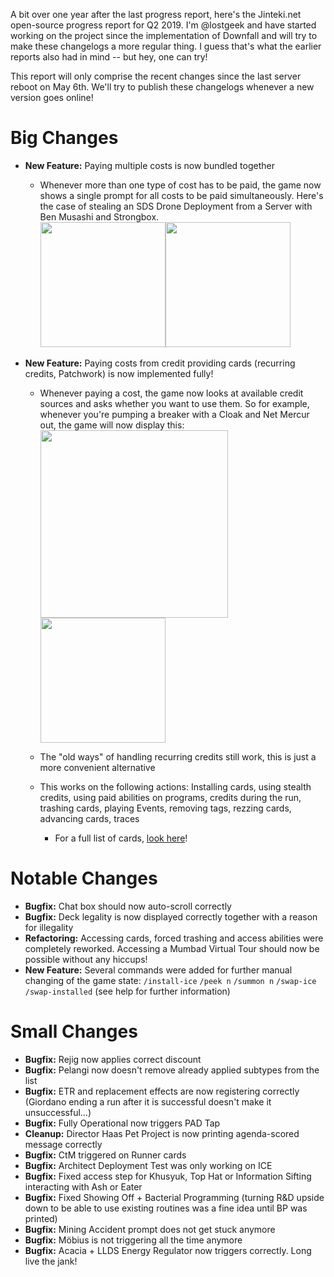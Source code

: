 A bit over one year after the last progress report, here's the Jinteki.net open-source progress report for Q2 2019. I'm @lostgeek and have started working on the project since the implementation of Downfall and will try to make these changelogs a more regular thing. I guess that's what the earlier reports also had in mind -- but hey, one can try!

This report will only comprise the recent changes since the last server reboot on May 6th. We'll try to publish these changelogs whenever a new version goes online!

# Big Changes
* **New Feature:** Paying multiple costs is now bundled together
  * Whenever more than one type of cost has to be paid, the game now shows a single prompt for all costs to be paid simultaneously. Here's the case of stealing an SDS Drone Deployment from a Server with Ben Musashi and Strongbox.<br/>
<img src="https://user-images.githubusercontent.com/603677/57576409-62b6ac80-742d-11e9-8709-9ef7e0c01a0f.png" width=200><img src="https://user-images.githubusercontent.com/603677/57576410-64807000-742d-11e9-8c76-46f605a84bba.png" width=200>

* **New Feature:** Paying costs from credit providing cards (recurring credits, Patchwork) is now implemented fully!
  * Whenever paying a cost, the game now looks at available credit sources and asks whether you want to use them. So for example, whenever you're pumping a breaker with a Cloak and Net Mercur out, the game will now display this:
<img src="https://user-images.githubusercontent.com/1409906/60204308-d4687f80-984e-11e9-8927-4d3eb7c825d2.PNG" width=300><img src="https://user-images.githubusercontent.com/1409906/60204314-d8949d00-984e-11e9-88a2-0999d6a6061d.PNG" width=200>

  * The "old ways" of handling recurring credits still work, this is just a more convenient alternative
  * This works on the following actions: Installing cards, using stealth credits, using paid abilities on programs, credits during the run, trashing cards, playing Events, removing tags, rezzing cards, advancing cards, traces
    * For a full list of cards, [look here](https://github.com/mtgred/netrunner/pull/4262#issuecomment-497955715)!


# Notable Changes
* **Bugfix:** Chat box should now auto-scroll correctly
* **Bugfix:** Deck legality is now displayed correctly together with a reason for illegality
* **Refactoring:** Accessing cards, forced trashing and access abilities were completely reworked. Accessing a Mumbad Virtual Tour should now be possible without any hiccups!
* **New Feature:** Several commands were added for further manual changing of the game state: `/install-ice` `/peek n` `/summon n` `/swap-ice` `/swap-installed` (see help for further information)

# Small Changes
* **Bugfix:** Rejig now applies correct discount
* **Bugfix:** Pelangi now doesn't remove already applied subtypes from the list
* **Bugfix:** ETR and replacement effects are now registering correctly (Giordano ending a run after it is successful doesn't make it unsuccessful...)
* **Bugfix:** Fully Operational now triggers PAD Tap
* **Cleanup:** Director Haas Pet Project is now printing agenda-scored message correctly
* **Bugfix:** CtM triggered on Runner cards
* **Bugfix:** Architect Deployment Test was only working on ICE
* **Bugfix:** Fixed access step for Khusyuk, Top Hat or Information Sifting interacting with Ash or Eater
* **Bugfix:** Fixed Showing Off + Bacterial Programming (turning R&D upside down to be able to use existing routines was a fine idea until BP was printed)
* **Bugfix:** Mining Accident prompt does not get stuck anymore
* **Bugfix:** Möbius is not triggering all the time anymore
* **Bugfix:** Acacia + LLDS Energy Regulator now triggers correctly. Long live the jank!